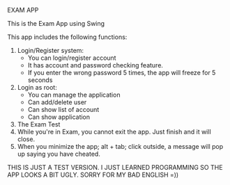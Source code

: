 EXAM APP

This is the Exam App using Swing

This app includes the following functions:
1. Login/Register system:
   - You can login/register account
   - It has account and password checking feature.
   - If you enter the wrong password 5 times, the app will freeze for 5 seconds
2. Login as root:
   - You can manage the application
   - Can add/delete user
   - Can show list of account
   - Can show application
3. The Exam Test
4. While you're in Exam, you cannot exit the app. Just finish and it will close.
5. When you minimize the app; alt + tab; click outside, a message will pop up saying you have cheated.

THIS IS JUST A TEST VERSION. I JUST LEARNED PROGRAMMING SO THE APP LOOKS A BIT UGLY. SORRY FOR MY BAD ENGLISH =))

